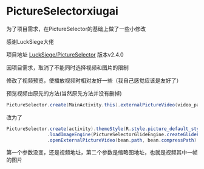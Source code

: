 # PictureSelectorxiugai
为了项目需求，在PictureSelector的基础上做了一些小修改

感谢LuckSiege大佬

项目地址  [LuckSiege/PictureSelector](https://github.com/LuckSiege/PictureSelector) 版本v2.4.0

因项目需求，取消了不能同时选择视频和图片的限制

修改了视频预览，使播放视频时相对友好一些（我自己感觉应该是友好了）

预览视频由原先的方法(当然原先方法并没有删掉)

 ```java
 PictureSelector.create(MainActivity.this).externalPictureVideo(video_path);
 
 ```
 改为了
 ```java 
 PictureSelector.create(activity).themeStyle(R.style.picture_default_style)
                .loadImageEngine(PictureSelectorGlideEngine.createGlideEngine())
                .openExternalPictureVideo(bean.path, bean.compressPath)
 ```
 
 第一个参数没变，还是视频地址，第二个参数是缩略图地址，也就是视频其中一帧的图片
